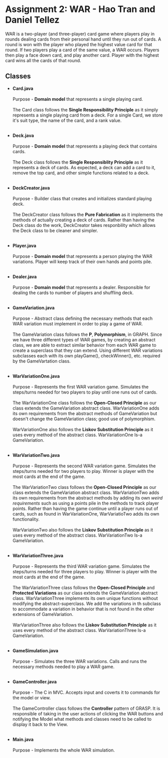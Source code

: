 # Assignment 2: WAR - Hao Tran and Daniel Tellez

WAR is a two-player (and three-player) card game where players play in rounds
dealing cards from their personal hand until they run out of cards.  A round is won
with the player who played the highest value card for that round.  If two players
play a card of the same value, a WAR occurs.  Players then play a face down card,
and play another card.  Player with the highest card wins all the cards of that round.

## Classes

* **Card.java**<br /><br />
      Purpose - **Domain model** that represents a single playing card.<br /><br />
      The Card class follows the **Single Responsibility Principle** as it simply represents a single playing card from a deck.  For a single Card, we store it's suit type, the         name of the card, and a rank value.<br /><br />
      
* **Deck.java**<br /><br />
      Purpose - **Domain model** that represents a playing deck that contains cards. <br /><br />
      The Deck class follows the **Single Responsiblity Principle** as it represents a deck of cards.  As expected, a deck can add a card to it, remove the top card, and other           simple functions related to a deck. <br /><br />

* **DeckCreator.java**<br /><br />
      Purpose - Builder class that creates and initializes standard playing deck.<br /><br />
      The DeckCreator class follows the **Pure Fabrication** as it implements the methods of actually creating a deck of cards.  Rather than having the Deck class do the work,           DeckCreator takes responbility which allows the Deck class to be cleaner and simpler.  <br /><br />
      
* **Player.java**<br /><br />
      Purpose - **Domain model** that represents a person playing the WAR variations.  Player will keep track of their own hands and points pile.<br /><br />
      
* **Dealer.java**<br /><br />
      Purpose - **Domain model** that represents a dealer.  Responsible for dealing the cards to number of players and shuffling deck.<br /><br />

* **GameVariation.java**<br /><br />
      Purpose - Abstract class defining the necessary methods that each WAR variation must implement in order to play a game of WAR.<br /><br />
      The GameVariation class follows the **P**, **Polymorphism**, in GRAPH.  Since we have three different types of WAR games, by creating an abstract class, we are able to             extract similar behavior from each WAR game to create a superclass that they can extend.  Using different WAR variations subclasses each with its own playGame(),                 checkWinner(), etc. required by the GameVartation class. <br /><br />

* **WarVariationOne.java**<br /><br />
      Purpose - Represents the first WAR variation game. Simulates the steps/turns needed for two players to play until one runs out of cards.<br /><br />
      The WarVariationOne class follows the **Open-Closed Principle** as our class extends the GameVariation abstract class.  WarVariationOne adds its own requirements from the       abstract methods of GameVariation but doesn't change the GameVariation class; good use of polymorphism.<br /><br />
      WarVariationOne also follows the **Liskov Substitution Principle** as it uses every method of the abstract class.  WarVariationOne Is-a GameVariation.<br /><br />
      
      
* **WarVariationTwo.java**<br /><br />
      Purpose - Represents the second WAR variation game. Simulates the steps/turns needed for two players to play.  Winner is player with the most cards at the end of the game.         <br /><br />
      The WarVariationTwo class follows the **Open-Closed Principle** as our class extends the GameVariation abstract class.  WarVariationTwo adds its own requirements from the       abstract methods by adding its own *weird requirements* such as using a points pile in the methods to track player points.  Rather than having the game continue until a         player runs out of cards, such as found in WarVariationOne, WarVariatioTwo adds its own functionality.<br /><br />
      WarVariationTwo also follows the **Liskov Substitution Principle** as it uses every method of the abstract class.  WarVariationTwo Is-a GameVariation.<br /><br />

      
* **WarVariationThree.java**<br /><br />
      Purpose - Represents the third WAR variation game.  Simulates the steps/turns needed for three players to play.  Winner is player with the most cards at the end of the           game.  <br /><br />
      The WarVariationThree class follows the **Open-Closed Principle** and **Protected Variations** as our class extends the GameVariation abstract class.  WarVariationThree         implements its own unique functions without modifying the abstract-superclass.  We add the variations in th subclass to accommodate a variation in behavior that is not           found in the other extensions of GameVariation.<br /><br />
      WarVariationThree also follows the **Liskov Substitution Principle** as it uses every method of the abstract class.  WarVariationThree Is-a GameVariation.<br /><br />

      
* **GameSimulation.java**<br /><br />
      Purpose - Simulates the three WAR variations.  Calls and runs the necessary methods needed to play a WAR game.<br /><br />

* **GameController.java**<br /><br />
      Purpose - The C in MVC.  Accepts input and coverts it to commands for the model or view.  <br /><br />
      The GameController class follows the **Controller** pattern of GRASP.  It is responsible of taking in the user actions of clicking the WAR buttons and notifying the Model       what methods and classes need to be called to display it back to the View.<br /><br />
      
* **Main.java** <br /><br />
      Purpose - Implements the whole WAR simulation.

